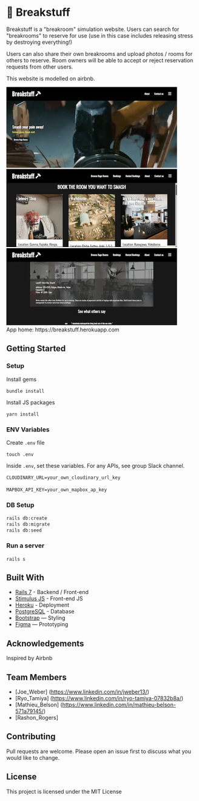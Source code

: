 # 🔨 Breakstuff

Breakstuff is a "breakroom" simulation website.
Users can search for "breakrooms" to reserve for use (use in this case includes releasing stress by destroying everything!)

Users can also share their own breakrooms and upload photos / rooms for others to reserve. Room owners will be able to accept or reject reservation requests from other users.

This website is modelled on airbnb.

<img src="./app/assets/images/Breakstuff_Landing.png">
<br>
<img src="./app/assets/images/Breakstuff_Roomsearch.png">
<br>
<img src="./app/assets/images/Breakstuff_Roomview.png">
<br>
App home: https://breakstuff.herokuapp.com


## Getting Started
### Setup

Install gems
```
bundle install
```
Install JS packages
```
yarn install
```

### ENV Variables
Create `.env` file
```
touch .env
```
Inside `.env`, set these variables. For any APIs, see group Slack channel.
```
CLOUDINARY_URL=your_own_cloudinary_url_key

MAPBOX_API_KEY=your_own_mapbox_ap_key
```

### DB Setup
```
rails db:create
rails db:migrate
rails db:seed
```

### Run a server
```
rails s
```

## Built With
- [Rails 7](https://guides.rubyonrails.org/) - Backend / Front-end
- [Stimulus JS](https://stimulus.hotwired.dev/) - Front-end JS
- [Heroku](https://heroku.com/) - Deployment
- [PostgreSQL](https://www.postgresql.org/) - Database
- [Bootstrap](https://getbootstrap.com/) — Styling
- [Figma](https://www.figma.com) — Prototyping

## Acknowledgements
Inspired by Airbnb

## Team Members
- [Joe_Weber] (https://www.linkedin.com/in/jweber13/)
- [Ryo_Tamiya] (https://www.linkedin.com/in/ryo-tamiya-07832b8a/)
- [Mathieu_Belson] (https://www.linkedin.com/in/mathieu-belson-571a79145/)
- [Rashon_Rogers]

## Contributing
Pull requests are welcome. Please open an issue first to discuss what you would like to change.

## License
This project is licensed under the MIT License
